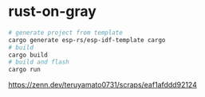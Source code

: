 # rust-on-gray

```bash
# generate project from template
cargo generate esp-rs/esp-idf-template cargo
# build
cargo build
# build and flash
cargo run
```

https://zenn.dev/teruyamato0731/scraps/eaf1afddd92124
